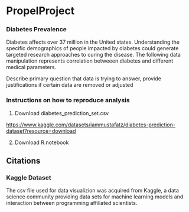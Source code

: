 # PropelProject
### Diabetes Prevalence
Diabetes affects over 37 million in the United states. Understanding the specific demographics of people impacted by diabetes could generate targeted research approaches to curing the disease. The following data manipulation represents correlation betweeen diabetes and different medical parameters.



Describe primary question that data is trying to answer, provide justifications if certain data are removed or adjusted
### Instructions on how to reproduce analysis
1. Download diabetes_prediction_set.csv

https://www.kaggle.com/datasets/iammustafatz/diabetes-prediction-dataset?resource=download

2. Download R.notebook

## Citations
### Kaggle Dataset
The csv file used for data visualizion was acquired from Kaggle, a data science community providing data sets for machine learning models and interaction between programming affiliated scientists.



